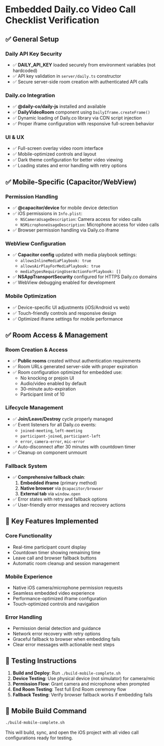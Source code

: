 # Embedded Daily.co Video Call Checklist Verification

## ✅ General Setup

### Daily API Key Security
- ✅ **DAILY_API_KEY** loaded securely from environment variables (not hardcoded)
- ✅ API key validation in `server/daily.ts` constructor
- ✅ Secure server-side room creation with authenticated API calls

### Daily.co Integration
- ✅ **@daily-co/daily-js** installed and available
- ✅ **DailyVideoRoom** component using `DailyIframe.createFrame()`
- ✅ Dynamic loading of Daily.co library via CDN script injection
- ✅ Proper iframe configuration with responsive full-screen behavior

### UI & UX
- ✅ Full-screen overlay video room interface
- ✅ Mobile-optimized controls and layout
- ✅ Dark theme configuration for better video viewing
- ✅ Loading states and error handling with retry options

## ✅ Mobile-Specific (Capacitor/WebView)

### Permission Handling
- ✅ **@capacitor/device** for mobile device detection
- ✅ iOS permissions in `Info.plist`:
  - `NSCameraUsageDescription`: Camera access for video calls
  - `NSMicrophoneUsageDescription`: Microphone access for video calls
- ✅ Browser permission handling via Daily.co iframe

### WebView Configuration
- ✅ **Capacitor config** updated with media playbook settings:
  - `allowsInlineMediaPlaybook: true`
  - `allowsAirPlayForMediaPlaybook: true`
  - `mediaTypesRequiringUserActionForPlaybook: []`
- ✅ **NSAppTransportSecurity** configured for HTTPS Daily.co domains
- ✅ WebView debugging enabled for development

### Mobile Optimization
- ✅ Device-specific UI adjustments (iOS/Android vs web)
- ✅ Touch-friendly controls and responsive design
- ✅ Optimized iframe settings for mobile performance

## ✅ Room Access & Management

### Room Creation & Access
- ✅ **Public rooms** created without authentication requirements
- ✅ Room URLs generated server-side with proper expiration
- ✅ Room configuration optimized for embedded use:
  - No knocking or prejoin UI
  - Audio/video enabled by default
  - 30-minute auto-expiration
  - Participant limit of 10

### Lifecycle Management
- ✅ **Join/Leave/Destroy** cycle properly managed
- ✅ Event listeners for all Daily.co events:
  - `joined-meeting`, `left-meeting`
  - `participant-joined`, `participant-left`
  - `error`, `camera-error`, `mic-error`
- ✅ Auto-disconnect after 30 minutes with countdown timer
- ✅ Cleanup on component unmount

### Fallback System
- ✅ **Comprehensive fallback chain**:
  1. **Embedded iframe** (primary method)
  2. **Native browser** via `@capacitor/browser`
  3. **External tab** via `window.open`
- ✅ Error states with retry and fallback options
- ✅ User-friendly error messages and recovery actions

## 🎯 Key Features Implemented

### Core Functionality
- Real-time participant count display
- Countdown timer showing remaining time
- Leave call and browser fallback buttons
- Automatic room cleanup and session management

### Mobile Experience
- Native iOS camera/microphone permission requests
- Seamless embedded video experience
- Performance-optimized iframe configuration
- Touch-optimized controls and navigation

### Error Handling
- Permission denial detection and guidance
- Network error recovery with retry options
- Graceful fallback to browser when embedding fails
- Clear error messages with actionable next steps

## 📱 Testing Instructions

1. **Build and Deploy**: Run `./build-mobile-complete.sh`
2. **Device Testing**: Use physical device (not simulator) for camera/mic
3. **Permission Flow**: Grant camera and microphone when prompted
4. **End Room Testing**: Test full End Room ceremony flow
5. **Fallback Testing**: Verify browser fallback works if embedding fails

## 🔧 Mobile Build Command
```bash
./build-mobile-complete.sh
```

This will build, sync, and open the iOS project with all video call configurations ready for testing.